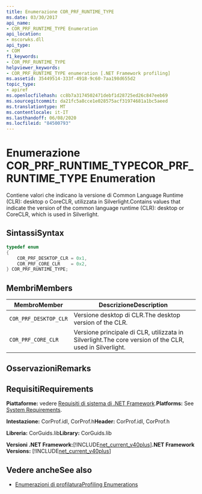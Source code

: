 ```yaml
---
title: Enumerazione COR_PRF_RUNTIME_TYPE
ms.date: 03/30/2017
api_name:
- COR_PRF_RUNTIME_TYPE Enumeration
api_location:
- mscorwks.dll
api_type:
- COM
f1_keywords:
- COR_PRF_RUNTIME_TYPE
helpviewer_keywords:
- COR_PRF_RUNTIME_TYPE enumeration [.NET Framework profiling]
ms.assetid: 35449514-333f-4918-9c60-7aa198d655d2
topic_type:
- apiref
ms.openlocfilehash: cc8b7a3174502471debf1d28725ed26c847eeb69
ms.sourcegitcommit: da21fc5a8cce1e028575acf31974681a1bc5aeed
ms.translationtype: MT
ms.contentlocale: it-IT
ms.lasthandoff: 06/08/2020
ms.locfileid: "84500793"
---
```

# <a name="cor_prf_runtime_type-enumeration"></a><span data-ttu-id="39516-102">Enumerazione COR_PRF_RUNTIME_TYPE</span><span class="sxs-lookup"><span data-stu-id="39516-102">COR_PRF_RUNTIME_TYPE Enumeration</span></span>
<span data-ttu-id="39516-103">Contiene valori che indicano la versione di Common Language Runtime (CLR): desktop o CoreCLR, utilizzata in Silverlight.</span><span class="sxs-lookup"><span data-stu-id="39516-103">Contains values that indicate the version of the common language runtime (CLR): desktop or CoreCLR, which is used in Silverlight.</span></span>  
  
## <a name="syntax"></a><span data-ttu-id="39516-104">Sintassi</span><span class="sxs-lookup"><span data-stu-id="39516-104">Syntax</span></span>  
  
```cpp  
typedef enum  
{  
    COR_PRF_DESKTOP_CLR = 0x1,  
    COR_PRF_CORE_CLR    = 0x2,  
} COR_PRF_RUNTIME_TYPE;  
```  
  
## <a name="members"></a><span data-ttu-id="39516-105">Membri</span><span class="sxs-lookup"><span data-stu-id="39516-105">Members</span></span>  
  
|<span data-ttu-id="39516-106">Membro</span><span class="sxs-lookup"><span data-stu-id="39516-106">Member</span></span>|<span data-ttu-id="39516-107">Descrizione</span><span class="sxs-lookup"><span data-stu-id="39516-107">Description</span></span>|  
|------------|-----------------|  
|`COR_PRF_DESKTOP_CLR`|<span data-ttu-id="39516-108">Versione desktop di CLR.</span><span class="sxs-lookup"><span data-stu-id="39516-108">The desktop version of the CLR.</span></span>|  
|`COR_PRF_CORE_CLR`|<span data-ttu-id="39516-109">Versione principale di CLR, utilizzata in Silverlight.</span><span class="sxs-lookup"><span data-stu-id="39516-109">The core version of the CLR, used in Silverlight.</span></span>|  
  
## <a name="remarks"></a><span data-ttu-id="39516-110">Osservazioni</span><span class="sxs-lookup"><span data-stu-id="39516-110">Remarks</span></span>  
  
## <a name="requirements"></a><span data-ttu-id="39516-111">Requisiti</span><span class="sxs-lookup"><span data-stu-id="39516-111">Requirements</span></span>  
 <span data-ttu-id="39516-112">**Piattaforme:** vedere [Requisiti di sistema di .NET Framework](../../get-started/system-requirements.md).</span><span class="sxs-lookup"><span data-stu-id="39516-112">**Platforms:** See [System Requirements](../../get-started/system-requirements.md).</span></span>  
  
 <span data-ttu-id="39516-113">**Intestazione:** CorProf.idl, CorProf.h</span><span class="sxs-lookup"><span data-stu-id="39516-113">**Header:** CorProf.idl, CorProf.h</span></span>  
  
 <span data-ttu-id="39516-114">**Libreria:** CorGuids.lib</span><span class="sxs-lookup"><span data-stu-id="39516-114">**Library:** CorGuids.lib</span></span>  
  
 <span data-ttu-id="39516-115">**Versioni .NET Framework:**[!INCLUDE[net_current_v40plus](../../../../includes/net-current-v40plus-md.md)]</span><span class="sxs-lookup"><span data-stu-id="39516-115">**.NET Framework Versions:** [!INCLUDE[net_current_v40plus](../../../../includes/net-current-v40plus-md.md)]</span></span>  
  
## <a name="see-also"></a><span data-ttu-id="39516-116">Vedere anche</span><span class="sxs-lookup"><span data-stu-id="39516-116">See also</span></span>

- [<span data-ttu-id="39516-117">Enumerazioni di profilatura</span><span class="sxs-lookup"><span data-stu-id="39516-117">Profiling Enumerations</span></span>](profiling-enumerations.md)
